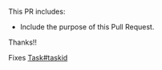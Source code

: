 This PR includes:

* Include the purpose of this Pull Request.

Thanks!!

Fixes [Task#taskid](https://yoteguio.atlassian.net/browse/YTG-taskid)

